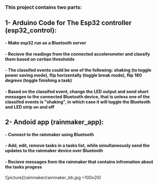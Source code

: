 ### This project contains two parts:
## 1- Arduino Code for The Esp32 controller (esp32_control):
#### - Make esp32 run as a Bluetooth server 
#### - Recieve the readings from the connected accelerometer and classify them based on certian thresholds 
#### - The classifed events could be one of the following: shaking (to toggle power saving mode), flip horizentally (toggle break mode), flip 180 degrees (toggle finishing a task)
#### - Based on the classifed event, change the LED output and send short messages to the connected Bluetooth device, that is unless one of the classifed events is "shaking", in which case it will tuggle the Bluetooth and LED strip on and off

## 2- Andoid app (rainmaker_app):
#### - Connect to the rainmaker using Bluetooth
#### - Add, edit, remove tasks in a tasks list, while simultaneously send the updates to the rainmaker device over Bluetooth
#### - Recieve messages from the rainmaker that contains infromation about the tasks progess


![picture](rainmaker/rainmaker_bb.jpg =100x20)


